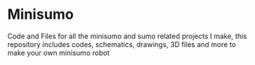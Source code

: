# Minisumo
Code and Files for all the minisumo and sumo related projects I make, this repository includes codes, schematics, drawings, 3D files and more to make your own minisumo robot
